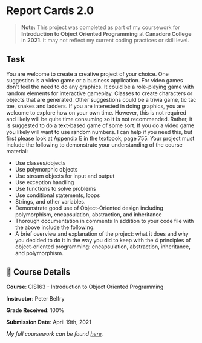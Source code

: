 # Report Cards 2.0

> **Note:** This project was completed as part of my coursework for **Introduction to Object Oriented Programming** at **Canadore College** in **2021**.
> It may not reflect my current coding practices or skill level.

## Task
You are welcome to create a creative project of your choice. One suggestion is a video game or a business application.
For video games don’t feel the need to do any graphics. It could be a role-playing game with random elements for interactive gameplay. Classes to create characters or objects that are generated. Other suggestions could be a trivia game, tic tac toe, snakes and ladders.
If you are interested in doing graphics, you are welcome to explore how on your own time. However, this is not required and likely will be quite time consuming so it is not recommended.
Rather, it is suggested to do a text-based game of some sort.
If you do a video game you likely will want to use random numbers. I can help if you need this, but first please look at Appendix E in the textbook, page 755. Your project must include the following to demonstrate your understanding of the course material:
- Use classes/objects
- Use polymorphic objects
- Use stream objects for input and output
- Use exception handling
- Use functions to solve problems
- Use conditional statements, loops
- Strings, and other variables.
- Demonstrate good use of Object-Oriented design including polymorphism, encapsulation, abstraction, and inheritance
- Thorough documentation in comments
In addition to your code file with the above include the following:
- A brief overview and explanation of the project: what it does and why you decided to do it in the way you did to keep with the 4 principles of object-oriented programming: encapsulation, abstraction, inheritance, and polymorphism.


## 📅 Course Details
**Course**: CIS163 - Introduction to Object Oriented Programming

**Instructor**: Peter Belfry

**Grade Received**: 100%

**Submission Date**: April 19th, 2021

_My full coursework can be found [here](https://github.com/apaquette/Intro-to-OO-Programming-Coursework)._

